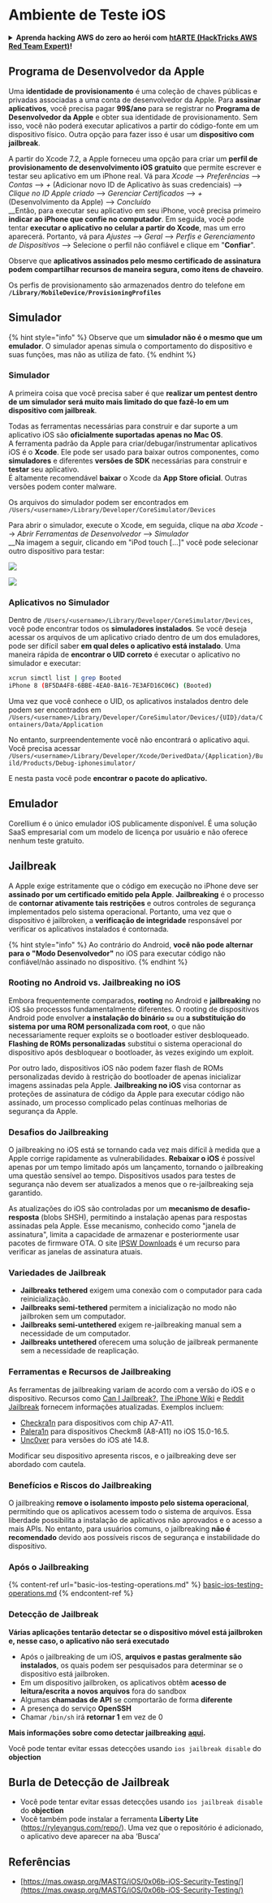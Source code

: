 # Ambiente de Teste iOS

<details>

<summary><strong>Aprenda hacking AWS do zero ao herói com</strong> <a href="https://training.hacktricks.xyz/courses/arte"><strong>htARTE (HackTricks AWS Red Team Expert)</strong></a><strong>!</strong></summary>

Outras maneiras de apoiar o HackTricks:

- Se você deseja ver sua **empresa anunciada no HackTricks** ou **baixar o HackTricks em PDF**, verifique os [**PLANOS DE ASSINATURA**](https://github.com/sponsors/carlospolop)!
- Adquira o [**swag oficial PEASS & HackTricks**](https://peass.creator-spring.com)
- Descubra [**A Família PEASS**](https://opensea.io/collection/the-peass-family), nossa coleção exclusiva de [**NFTs**](https://opensea.io/collection/the-peass-family)
- **Junte-se ao** 💬 [**grupo Discord**](https://discord.gg/hRep4RUj7f) ou ao [**grupo telegram**](https://t.me/peass) ou **siga-me** no **Twitter** 🐦 [**@carlospolopm**](https://twitter.com/carlospolopm)**.**
- **Compartilhe seus truques de hacking enviando PRs para o** [**HackTricks**](https://github.com/carlospolop/hacktricks) e [**HackTricks Cloud**](https://github.com/carlospolop/hacktricks-cloud) repositórios do github.

</details>

## Programa de Desenvolvedor da Apple

Uma **identidade de provisionamento** é uma coleção de chaves públicas e privadas associadas a uma conta de desenvolvedor da Apple. Para **assinar aplicativos**, você precisa pagar **99$/ano** para se registrar no **Programa de Desenvolvedor da Apple** e obter sua identidade de provisionamento. Sem isso, você não poderá executar aplicativos a partir do código-fonte em um dispositivo físico. Outra opção para fazer isso é usar um **dispositivo com jailbreak**.

A partir do Xcode 7.2, a Apple forneceu uma opção para criar um **perfil de provisionamento de desenvolvimento iOS gratuito** que permite escrever e testar seu aplicativo em um iPhone real. Vá para _Xcode_ --> _Preferências_ --> _Contas_ --> _+_ (Adicionar novo ID de Aplicativo às suas credenciais) --> _Clique no ID Apple criado_ --> _Gerenciar Certificados_ --> _+_ (Desenvolvimento da Apple) --> _Concluído_\
\_\_Então, para executar seu aplicativo em seu iPhone, você precisa primeiro **indicar ao iPhone que confie no computador**. Em seguida, você pode tentar **executar o aplicativo no celular a partir do Xcode**, mas um erro aparecerá. Portanto, vá para _Ajustes_ --> _Geral_ --> _Perfis e Gerenciamento de Dispositivos_ --> Selecione o perfil não confiável e clique em "**Confiar**".

Observe que **aplicativos assinados pelo mesmo certificado de assinatura podem compartilhar recursos de maneira segura, como itens de chaveiro**.

Os perfis de provisionamento são armazenados dentro do telefone em **`/Library/MobileDevice/ProvisioningProfiles`**

## **Simulador**

{% hint style="info" %}
Observe que um **simulador não é o mesmo que um emulador**. O simulador apenas simula o comportamento do dispositivo e suas funções, mas não as utiliza de fato.
{% endhint %}

### **Simulador**

A primeira coisa que você precisa saber é que **realizar um pentest dentro de um simulador será muito mais limitado do que fazê-lo em um dispositivo com jailbreak**.

Todas as ferramentas necessárias para construir e dar suporte a um aplicativo iOS são **oficialmente suportadas apenas no Mac OS**.\
A ferramenta padrão da Apple para criar/debugar/instrumentar aplicativos iOS é o **Xcode**. Ele pode ser usado para baixar outros componentes, como **simuladores** e diferentes **versões de SDK** necessárias para construir e **testar** seu aplicativo.\
É altamente recomendável **baixar** o Xcode da **App Store oficial**. Outras versões podem conter malware.

Os arquivos do simulador podem ser encontrados em `/Users/<username>/Library/Developer/CoreSimulator/Devices`

Para abrir o simulador, execute o Xcode, em seguida, clique na _aba Xcode_ --> _Abrir Ferramentas de Desenvolvedor_ --> _Simulador_\
\_\_Na imagem a seguir, clicando em "iPod touch \[...]" você pode selecionar outro dispositivo para testar:

![](<../../.gitbook/assets/image (457).png>)

![](<../../.gitbook/assets/image (458).png>)

### Aplicativos no Simulador

Dentro de `/Users/<username>/Library/Developer/CoreSimulator/Devices`, você pode encontrar todos os **simuladores instalados**. Se você deseja acessar os arquivos de um aplicativo criado dentro de um dos emuladores, pode ser difícil saber **em qual deles o aplicativo está instalado**. Uma maneira rápida de **encontrar o UID correto** é executar o aplicativo no simulador e executar:
```bash
xcrun simctl list | grep Booted
iPhone 8 (BF5DA4F8-6BBE-4EA0-BA16-7E3AFD16C06C) (Booted)
```
Uma vez que você conhece o UID, os aplicativos instalados dentro dele podem ser encontrados em `/Users/<username>/Library/Developer/CoreSimulator/Devices/{UID}/data/Containers/Data/Application`

No entanto, surpreendentemente você não encontrará o aplicativo aqui. Você precisa acessar `/Users/<username>/Library/Developer/Xcode/DerivedData/{Application}/Build/Products/Debug-iphonesimulator/`

E nesta pasta você pode **encontrar o pacote do aplicativo.**

## Emulador

Corellium é o único emulador iOS publicamente disponível. É uma solução SaaS empresarial com um modelo de licença por usuário e não oferece nenhum teste gratuito.

## Jailbreak

A Apple exige estritamente que o código em execução no iPhone deve ser **assinado por um certificado emitido pela Apple**. **Jailbreaking** é o processo de **contornar ativamente tais restrições** e outros controles de segurança implementados pelo sistema operacional. Portanto, uma vez que o dispositivo é jailbroken, a **verificação de integridade** responsável por verificar os aplicativos instalados é contornada.

{% hint style="info" %}
Ao contrário do Android, **você não pode alternar para o "Modo Desenvolvedor"** no iOS para executar código não confiável/não assinado no dispositivo.
{% endhint %}

### Rooting no Android vs. Jailbreaking no iOS

Embora frequentemente comparados, **rooting** no Android e **jailbreaking** no iOS são processos fundamentalmente diferentes. O rooting de dispositivos Android pode envolver **a instalação do binário `su`** ou **a substituição do sistema por uma ROM personalizada com root**, o que não necessariamente requer exploits se o bootloader estiver desbloqueado. **Flashing de ROMs personalizadas** substitui o sistema operacional do dispositivo após desbloquear o bootloader, às vezes exigindo um exploit.

Por outro lado, dispositivos iOS não podem fazer flash de ROMs personalizadas devido à restrição do bootloader de apenas inicializar imagens assinadas pela Apple. **Jailbreaking no iOS** visa contornar as proteções de assinatura de código da Apple para executar código não assinado, um processo complicado pelas contínuas melhorias de segurança da Apple.

### Desafios do Jailbreaking

O jailbreaking no iOS está se tornando cada vez mais difícil à medida que a Apple corrige rapidamente as vulnerabilidades. **Rebaixar o iOS** é possível apenas por um tempo limitado após um lançamento, tornando o jailbreaking uma questão sensível ao tempo. Dispositivos usados para testes de segurança não devem ser atualizados a menos que o re-jailbreaking seja garantido.

As atualizações do iOS são controladas por um **mecanismo de desafio-resposta** (blobs SHSH), permitindo a instalação apenas para respostas assinadas pela Apple. Esse mecanismo, conhecido como "janela de assinatura", limita a capacidade de armazenar e posteriormente usar pacotes de firmware OTA. O site [IPSW Downloads](https://ipsw.me) é um recurso para verificar as janelas de assinatura atuais.

### Variedades de Jailbreak

- **Jailbreaks tethered** exigem uma conexão com o computador para cada reinicialização.
- **Jailbreaks semi-tethered** permitem a inicialização no modo não jailbroken sem um computador.
- **Jailbreaks semi-untethered** exigem re-jailbreaking manual sem a necessidade de um computador.
- **Jailbreaks untethered** oferecem uma solução de jailbreak permanente sem a necessidade de reaplicação.

### Ferramentas e Recursos de Jailbreaking

As ferramentas de jailbreaking variam de acordo com a versão do iOS e o dispositivo. Recursos como [Can I Jailbreak?](https://canijailbreak.com), [The iPhone Wiki](https://www.theiphonewiki.com) e [Reddit Jailbreak](https://www.reddit.com/r/jailbreak/) fornecem informações atualizadas. Exemplos incluem:

- [Checkra1n](https://checkra.in/) para dispositivos com chip A7-A11.
- [Palera1n](https://palera.in/) para dispositivos Checkm8 (A8-A11) no iOS 15.0-16.5.
- [Unc0ver](https://unc0ver.dev/) para versões do iOS até 14.8.

Modificar seu dispositivo apresenta riscos, e o jailbreaking deve ser abordado com cautela.

### Benefícios e Riscos do Jailbreaking

O jailbreaking **remove o isolamento imposto pelo sistema operacional**, permitindo que os aplicativos acessem todo o sistema de arquivos. Essa liberdade possibilita a instalação de aplicativos não aprovados e o acesso a mais APIs. No entanto, para usuários comuns, o jailbreaking **não é recomendado** devido aos possíveis riscos de segurança e instabilidade do dispositivo.

### **Após o Jailbreaking**

{% content-ref url="basic-ios-testing-operations.md" %}
[basic-ios-testing-operations.md](basic-ios-testing-operations.md)
{% endcontent-ref %}

### **Detecção de Jailbreak**

**Várias aplicações tentarão detectar se o dispositivo móvel está jailbroken e, nesse caso, o aplicativo não será executado**

* Após o jailbreaking de um iOS, **arquivos e pastas geralmente são instalados**, os quais podem ser pesquisados para determinar se o dispositivo está jailbroken.
* Em um dispositivo jailbroken, os aplicativos obtêm **acesso de leitura/escrita a novos arquivos** fora do sandbox
* Algumas **chamadas de API** se comportarão de forma **diferente**
* A presença do serviço **OpenSSH**
* Chamar `/bin/sh` irá **retornar 1** em vez de 0

**Mais informações sobre como detectar jailbreaking** [**aqui**](https://www.trustwave.com/en-us/resources/blogs/spiderlabs-blog/jailbreak-detection-methods/)**.**

Você pode tentar evitar essas detecções usando `ios jailbreak disable` do **objection**

## **Burla de Detecção de Jailbreak**

* Você pode tentar evitar essas detecções usando `ios jailbreak disable` do **objection**
* Você também pode instalar a ferramenta **Liberty Lite** (https://ryleyangus.com/repo/). Uma vez que o repositório é adicionado, o aplicativo deve aparecer na aba ‘Busca’

## Referências
* [https://mas.owasp.org/MASTG/iOS/0x06b-iOS-Security-Testing/](https://mas.owasp.org/MASTG/iOS/0x06b-iOS-Security-Testing/)

